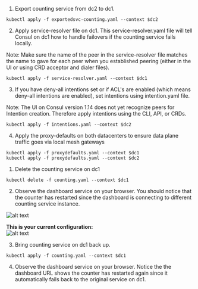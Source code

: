 1. Export counting service from dc2 to dc1.

```
kubectl apply -f exportedsvc-counting.yaml --context $dc2
```

2. Apply service-resolver file on dc1. This service-resolver.yaml file will tell Consul on dc1 how to handle failovers if the counting service fails locally. 

Note: Make sure the name of the peer in the service-resolver file matches the name to gave for each peer when you established peering (either in the UI or using CRD acceptor and dialer files).

```
kubectl apply -f service-resolver.yaml --context $dc1
```

3. If you have deny-all intentions set or if ACL's are enabled (which means deny-all intentions are enabled), set intentions using intention.yaml file.  

Note: The UI on Consul version 1.14 does not yet recognize peers for Intention creation. Therefore apply intentions using the CLI, API, or CRDs.

```
kubectl apply -f intentions.yaml --context $dc2
```

4. Apply the proxy-defaults on both datacenters to ensure data plane traffic goes via local mesh gateways 
```
kubectl apply -f proxydefaults.yaml --context $dc1
kubectl apply -f proxydefaults.yaml --context $dc2
```

1. Delete the counting service on dc1
```
kubectl delete -f counting.yaml --context $dc1
```

2. Observe the dashboard service on your browser. You should notice that the counter has restarted since the dashboard is connecting to different counting service instance.

![alt text](https://github.com/vanphan24/cluster-peering-failover-demo/blob/main/images/dashboard-failover.png)

**This is your current configuration:**  
![alt text](https://github.com/vanphan24/cluster-peering-failover-demo/blob/main/images/Screen%20Shot%202022-09-13%20at%205.13.46%20PM.png "Cluster Peering Demo")


3. Bring counting service on dc1 back up.
```
kubectl apply -f counting.yaml --context $dc1
```

4. Observe the dashboard service on your browser. Notice the the dashboard URL shows the counter has restarted again since it automatically fails back to the original service on dc1.

